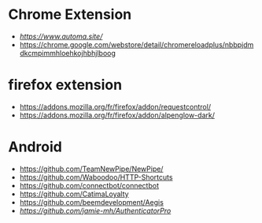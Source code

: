 # Chrome Extension
* *https://www.automa.site/*
* https://chrome.google.com/webstore/detail/chromereloadplus/nbbpjdmdkcmpimmhloehkojhbhjlboog

# firefox extension
* https://addons.mozilla.org/fr/firefox/addon/requestcontrol/
* https://addons.mozilla.org/fr/firefox/addon/alpenglow-dark/

# Android
* https://github.com/TeamNewPipe/NewPipe/
* https://github.com/Waboodoo/HTTP-Shortcuts
* https://github.com/connectbot/connectbot
* https://github.com/CatimaLoyalty
* https://github.com/beemdevelopment/Aegis
* *https://github.com/jamie-mh/AuthenticatorPro*
